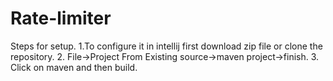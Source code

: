 # Rate-limiter
Steps for setup.
1.To configure it in intellij first download zip file or clone the repository.
2. File->Project From Existing source->maven project->finish.
3. Click on maven and then build.